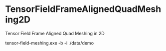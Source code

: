 # TensorFieldFrameAlignedQuadMeshing2D
Tensor Field Frame Aligned Quad Meshing in 2D

tensor-field-meshing.exe -b -i ./data/demo